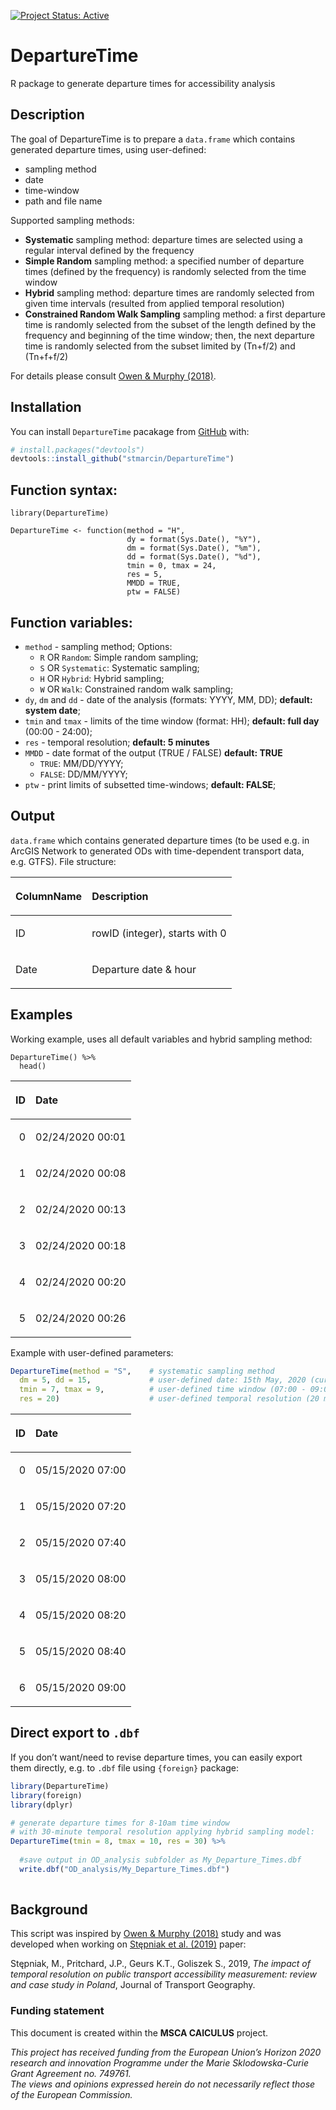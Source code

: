 
<!-- README.md is generated from README.Rmd. Please edit that file -->

<!-- badges: start -->

[![Project Status:
Active](http://www.repostatus.org/badges/latest/active.svg)](http://www.repostatus.org/#active)
<!-- badges: end -->

# DepartureTime

R package to generate departure times for accessibility analysis

## Description

The goal of DepartureTime is to prepare a `data.frame` which contains
generated departure times, using user-defined:

  - sampling method
  - date
  - time-window
  - path and file name

Supported sampling methods:

  - **Systematic** sampling method: departure times are selected using a
    regular interval defined by the frequency
  - **Simple Random** sampling method: a specified number of departure
    times (defined by the frequency) is randomly selected from the time
    window
  - **Hybrid** sampling method: departure times are randomly selected
    from given time intervals (resulted from applied temporal
    resolution)
  - **Constrained Random Walk Sampling** sampling method: a first
    departure time is randomly selected from the subset of the length
    defined by the frequency and beginning of the time window; then, the
    next departure time is randomly selected from the subset limited by
    \(Tn+f/2\) and \(Tn+f+f/2\)

For details please consult [Owen & Murphy
(2018)](https://trid.trb.org/view/1497217).

## Installation

You can install `DepartureTime` pacakage from
[GitHub](https://github.com/) with:

``` r
# install.packages("devtools")
devtools::install_github("stmarcin/DepartureTime")
```

## Function syntax:

    library(DepartureTime)
    
    DepartureTime <- function(method = "H",
                              dy = format(Sys.Date(), "%Y"),  
                              dm = format(Sys.Date(), "%m"), 
                              dd = format(Sys.Date(), "%d"),
                              tmin = 0, tmax = 24,
                              res = 5,
                              MMDD = TRUE,
                              ptw = FALSE)

## Function variables:

  - `method` - sampling method; Options:
      - `R` OR `Random`: Simple random sampling;
      - `S` OR `Systematic`: Systematic sampling;
      - `H` OR `Hybrid`: Hybrid sampling;
      - `W` OR `Walk`: Constrained random walk sampling;
  - `dy`, `dm` and `dd` - date of the analysis (formats: YYYY, MM, DD);
    **default: system date**;
  - `tmin` and `tmax` - limits of the time window (format: HH);
    **default: full day** (00:00 - 24:00);
  - `res` - temporal resolution; **default: 5 minutes**
  - `MMDD` - date format of the output (TRUE / FALSE) **default: TRUE**
      - `TRUE`: MM/DD/YYYY;
      - `FALSE`: DD/MM/YYYY;
  - `ptw` - print limits of subsetted time-windows; **default: FALSE**;

## Output

`data.frame` which contains generated departure times (to be used
e.g. in ArcGIS Network to generated ODs with time-dependent transport
data, e.g. GTFS). File
structure:

<table class="table" style="width: auto !important; margin-left: auto; margin-right: auto;">

<thead>

<tr>

<th style="text-align:left;">

ColumnName

</th>

<th style="text-align:left;">

Description

</th>

</tr>

</thead>

<tbody>

<tr>

<td style="text-align:left;">

ID

</td>

<td style="text-align:left;">

rowID (integer), starts with 0

</td>

</tr>

<tr>

<td style="text-align:left;">

Date

</td>

<td style="text-align:left;">

Departure date & hour

</td>

</tr>

</tbody>

</table>

## Examples

Working example, uses all default variables and hybrid sampling method:

    DepartureTime() %>% 
      head()

<table class="table" style="width: auto !important; margin-left: auto; margin-right: auto;">

<thead>

<tr>

<th style="text-align:right;">

ID

</th>

<th style="text-align:left;">

Date

</th>

</tr>

</thead>

<tbody>

<tr>

<td style="text-align:right;">

0

</td>

<td style="text-align:left;">

02/24/2020 00:01

</td>

</tr>

<tr>

<td style="text-align:right;">

1

</td>

<td style="text-align:left;">

02/24/2020 00:08

</td>

</tr>

<tr>

<td style="text-align:right;">

2

</td>

<td style="text-align:left;">

02/24/2020 00:13

</td>

</tr>

<tr>

<td style="text-align:right;">

3

</td>

<td style="text-align:left;">

02/24/2020 00:18

</td>

</tr>

<tr>

<td style="text-align:right;">

4

</td>

<td style="text-align:left;">

02/24/2020 00:20

</td>

</tr>

<tr>

<td style="text-align:right;">

5

</td>

<td style="text-align:left;">

02/24/2020 00:26

</td>

</tr>

</tbody>

</table>

Example with user-defined parameters:

``` r
DepartureTime(method = "S",    # systematic sampling method
  dm = 5, dd = 15,             # user-defined date: 15th May, 2020 (current year)
  tmin = 7, tmax = 9,          # user-defined time window (07:00 - 09:00)
  res = 20)                    # user-defined temporal resolution (20 minutes)
```

<table class="table" style="width: auto !important; margin-left: auto; margin-right: auto;">

<thead>

<tr>

<th style="text-align:right;">

ID

</th>

<th style="text-align:left;">

Date

</th>

</tr>

</thead>

<tbody>

<tr>

<td style="text-align:right;">

0

</td>

<td style="text-align:left;">

05/15/2020 07:00

</td>

</tr>

<tr>

<td style="text-align:right;">

1

</td>

<td style="text-align:left;">

05/15/2020 07:20

</td>

</tr>

<tr>

<td style="text-align:right;">

2

</td>

<td style="text-align:left;">

05/15/2020 07:40

</td>

</tr>

<tr>

<td style="text-align:right;">

3

</td>

<td style="text-align:left;">

05/15/2020 08:00

</td>

</tr>

<tr>

<td style="text-align:right;">

4

</td>

<td style="text-align:left;">

05/15/2020 08:20

</td>

</tr>

<tr>

<td style="text-align:right;">

5

</td>

<td style="text-align:left;">

05/15/2020 08:40

</td>

</tr>

<tr>

<td style="text-align:right;">

6

</td>

<td style="text-align:left;">

05/15/2020 09:00

</td>

</tr>

</tbody>

</table>

## Direct export to `.dbf`

If you don’t want/need to revise departure times, you can easily export
them directly, e.g. to `.dbf` file using `{foreign}` package:

``` r
library(DepartureTime)
library(foreign)
library(dplyr)

# generate departure times for 8-10am time window 
# with 30-minute temporal resolution applying hybrid sampling model:
DepartureTime(tmin = 8, tmax = 10, res = 30) %>% 
  
  #save output in OD_analysis subfolder as My_Departure_Times.dbf
  write.dbf("OD_analysis/My_Departure_Times.dbf")
  
```

## Background

This script was inspired by [Owen & Murphy
(2018)](https://trid.trb.org/view/1497217) study and was developed when
working on [Stępniak et
al. (2019)](https://doi.org/10.1016/j.jtrangeo.2019.01.007) paper:

Stępniak, M., Pritchard, J.P., Geurs K.T., Goliszek S., 2019, *The
impact of temporal resolution on public transport accessibility
measurement: review and case study in Poland*, Journal of Transport
Geography.

### Funding statement

This document is created within the **MSCA CAlCULUS** project.

*This project has received funding from the European Union’s Horizon
2020 research and innovation Programme under the Marie Sklodowska-Curie
Grant Agreement no. 749761.*  
*The views and opinions expressed herein do not necessarily reflect
those of the European Commission.*
